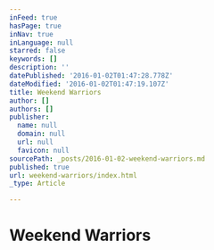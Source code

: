 ```yaml
---
inFeed: true
hasPage: true
inNav: true
inLanguage: null
starred: false
keywords: []
description: ''
datePublished: '2016-01-02T01:47:28.778Z'
dateModified: '2016-01-02T01:47:19.107Z'
title: Weekend Warriors
author: []
authors: []
publisher:
  name: null
  domain: null
  url: null
  favicon: null
sourcePath: _posts/2016-01-02-weekend-warriors.md
published: true
url: weekend-warriors/index.html
_type: Article

---
```

# Weekend Warriors